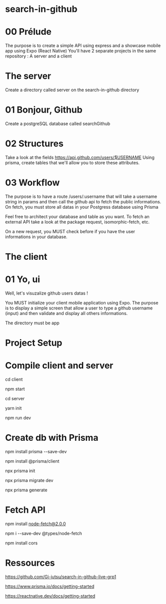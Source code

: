 # search-in-github

# 00 Prélude
The purpose is to create a simple API using express and a showcase mobile app using Expo (React Native)
You'll have 2 separate projects in the same repository : A server and a client

# The server

Create a directory called server on the search-in-github directory

# 01 Bonjour, Github
Create a postgreSQL database called searchGithub

# 02 Structures
Take a look at the fields https://api.github.com/users/$USERNAME
Using prisma, create tables that we'll allow you to store these attributes.

# 03 Workflow
The purpose is to have a route /users/:username that will take a username string in params and then call the github api to fetch the public informations. On fetch, you must store all datas in your Postgress database using Prisma

Feel free to architect your database and table as you want. To fetch an external API take a look at the package request, isomorphic-fetch, etc.

On a new request, you MUST check before if you have the user informations in your database.

# The client

# 01 Yo, ui
Well, let's visuzalize github users datas !

You MUST initialize your client mobile application using Expo.
The purpose is to display a simple screen that allow a user to type a github username (input) and then validate and display all others informations.

The directory must be app

# Project Setup

# Compile client and server
cd client

npm start


cd server

yarn init

npm run dev

# Create db with Prisma
npm install prisma --save-dev

npm install @prisma/client   

npx prisma init

npx prisma migrate dev 

npx prisma generate

# Fetch API
npm install node-fetch@2.0.0

npm i --save-dev @types/node-fetch

npm install cors

# Ressources

https://github.com/Gi-jutsu/search-in-github-live-grp1

https://www.prisma.io/docs/getting-started

https://reactnative.dev/docs/getting-started

